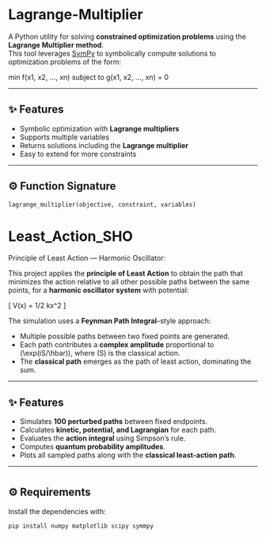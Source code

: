 # Lagrange-Multiplier
A Python utility for solving **constrained optimization problems** using the **Lagrange Multiplier method**.  
This tool leverages [SymPy](https://www.sympy.org/) to symbolically compute solutions to optimization problems of the form:  

min f(x1, x2, ..., xn)   subject to   g(x1, x2, ..., xn) = 0

---

## ✨ Features
- Symbolic optimization with **Lagrange multipliers**
- Supports multiple variables
- Returns solutions including the **Lagrange multiplier**
- Easy to extend for more constraints

---

## ⚙️ Function Signature

```python
lagrange_multiplier(objective, constraint, variables)
```

# Least_Action_SHO
Principle of Least Action — Harmonic Oscillator:

This project applies the **principle of Least Action** to obtain the path that minimizes the action relative to all other possible paths between the same points, for a **harmonic oscillator system** with potential:

\[
V(x) = 1/2 kx^2
\]

The simulation uses a **Feynman Path Integral**–style approach:  
- Multiple possible paths between two fixed points are generated.  
- Each path contributes a **complex amplitude** proportional to \(\exp(iS/\hbar)\), where \(S\) is the classical action.  
- The **classical path** emerges as the path of least action, dominating the sum.  

---

## ✨ Features
- Simulates **100 perturbed paths** between fixed endpoints.  
- Calculates **kinetic, potential, and Lagrangian** for each path.  
- Evaluates the **action integral** using Simpson’s rule.  
- Computes **quantum probability amplitudes**.  
- Plots all sampled paths along with the **classical least-action path**.  

---

# 

## ⚙️ Requirements
Install the dependencies with:
```python
pip install numpy matplotlib scipy symmpy 
```
